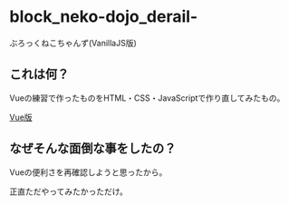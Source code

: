 # block_neko-dojo_derail-
ぶろっくねこちゃんず(VanillaJS版)

## これは何？
Vueの練習で作ったものをHTML・CSS・JavaScriptで作り直してみたもの。

[Vue版](https://github.com/lumlilia/vue_practice-riin_dojo2-/blob/7e7746f357303354afb46c1f0392637a2bcca7eb)

## なぜそんな面倒な事をしたの？
Vueの便利さを再確認しようと思ったから。

正直ただやってみたかっただけ。
